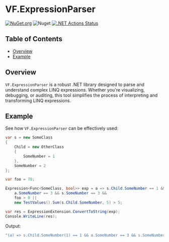 # VF.ExpressionParser

[![NuGet.org](https://img.shields.io/nuget/v/VF.ExpressionParser.svg?style=flat-square&label=NuGet.org)](https://www.nuget.org/packages/VF.ExpressionParser/)
![Nuget](https://img.shields.io/nuget/dt/VF.ExpressionParser)
[![.NET Actions Status](https://github.com/valeraf23/VF.ExpressionParser/workflows/.NET/badge.svg)](https://github.com/valeraf23/VF.ExpressionParser)

## Table of Contents
- [Overview](#overview)
- [Example](#example)

## Overview

`VF.ExpressionParser` is a robust .NET library designed to parse and understand complex LINQ expressions. Whether you're visualizing, debugging, or auditing, this tool simplifies the process of interpreting and transforming LINQ expressions.

## Example
See how `VF.ExpressionParser` can be effectively used:

```csharp
var s = new SomeClass
{
    Child = new OtherClass
    {
        SomeNumber = 1
    },
    SomeNumber = 2
};

var foo = 78;

Expression<Func<SomeClass, bool>> exp = a => s.Child.SomeNumber == 1 &&
    a.SomeNumber == 3 && s.SomeNumber == 3 &&
    foo > 0 ||
    new TestValues().Sum(s.Child.SomeNumber, 5) > 5;

var res = ExpressionExtension.ConvertToString(exp);
Console.WriteLine(res);
```

Output:

```csharp
"(a) => s.Child.SomeNumber(1) == 1 && a.SomeNumber == 3 && s.SomeNumber(2) == 3 && foo(78) > 0 || TestValues.Sum(s.Child.SomeNumber(1), 5) > 5"
```

